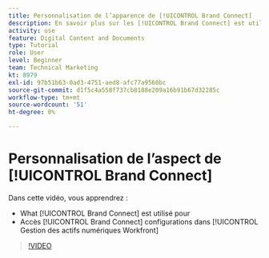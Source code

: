 ```yaml
---
title: Personnalisation de l’apparence de [!UICONTROL Brand Connect]
description: En savoir plus sur les [!UICONTROL Brand Connect] est utilisé pour et comment accéder à [!UICONTROL Brand Connect] configurations dans [!UICONTROL Gestion des actifs numériques Workfront].
activity: use
feature: Digital Content and Documents
type: Tutorial
role: User
level: Beginner
team: Technical Marketing
kt: 8979
exl-id: 97b51b63-0ad3-4751-aed8-afc77a9560bc
source-git-commit: d1f5c4a558f737cb8188e209a16b91b67d32285c
workflow-type: tm+mt
source-wordcount: '51'
ht-degree: 0%

---
```


# Personnalisation de l’aspect de [!UICONTROL Brand Connect]

Dans cette vidéo, vous apprendrez :

* What [!UICONTROL Brand Connect] est utilisé pour
* Accès [!UICONTROL Brand Connect] configurations dans [!UICONTROL Gestion des actifs numériques Workfront]

>[!VIDEO](https://video.tv.adobe.com/v/335241/?quality=12)

